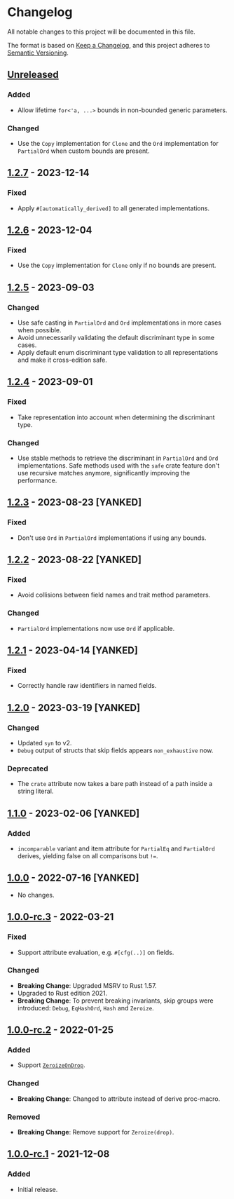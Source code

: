 # Changelog

All notable changes to this project will be documented in this file.

The format is based on [Keep a Changelog](https://keepachangelog.com/en/1.0.0/),
and this project adheres to [Semantic Versioning](https://semver.org/spec/v2.0.0.html).

## [Unreleased]

### Added
- Allow lifetime `for<'a, ...>` bounds in non-bounded generic parameters.

### Changed
- Use the `Copy` implementation for `Clone` and the `Ord` implementation for
  `PartialOrd` when custom bounds are present.

## [1.2.7] - 2023-12-14

### Fixed
- Apply `#[automatically_derived]` to all generated implementations.

## [1.2.6] - 2023-12-04

### Fixed
- Use the `Copy` implementation for `Clone` only if no bounds are present.

## [1.2.5] - 2023-09-03

### Changed
- Use safe casting in `PartialOrd` and `Ord` implementations in more cases when
  possible.
- Avoid unnecessarily validating the default discriminant type in some cases.
- Apply default enum discriminant type validation to all representations and
  make it cross-edition safe.

## [1.2.4] - 2023-09-01

### Fixed
- Take representation into account when determining the discriminant type.

### Changed
- Use stable methods to retrieve the discriminant in `PartialOrd` and `Ord`
  implementations. Safe methods used with the `safe` crate feature don't use
  recursive matches anymore, significantly improving the performance.

## [1.2.3] - 2023-08-23 [YANKED]

### Fixed
- Don't use `Ord` in `PartialOrd` implementations if using any bounds.

## [1.2.2] - 2023-08-22 [YANKED]

### Fixed
- Avoid collisions between field names and trait method parameters.

### Changed
- `PartialOrd` implementations now use `Ord` if applicable.

## [1.2.1] - 2023-04-14 [YANKED]

### Fixed
- Correctly handle raw identifiers in named fields.

## [1.2.0] - 2023-03-19 [YANKED]

### Changed
- Updated `syn` to v2.
- `Debug` output of structs that skip fields appears `non_exhaustive` now.

### Deprecated
- The `crate` attribute now takes a bare path instead of a path inside a string
  literal.

## [1.1.0] - 2023-02-06 [YANKED]

### Added
- `incomparable` variant and item attribute for `PartialEq` and `PartialOrd`
  derives, yielding false on all comparisons but `!=`.

## [1.0.0] - 2022-07-16 [YANKED]
- No changes.

## [1.0.0-rc.3] - 2022-03-21

### Fixed
- Support attribute evaluation, e.g. `#[cfg(..)]` on fields.

### Changed
- **Breaking Change**: Upgraded MSRV to Rust 1.57.
- Upgraded to Rust edition 2021.
- **Breaking Change**: To prevent breaking invariants, skip groups were
  introduced: `Debug`, `EqHashOrd`, `Hash` and `Zeroize`.

## [1.0.0-rc.2] - 2022-01-25

### Added
- Support [`ZeroizeOnDrop`](https://docs.rs/zeroize/1.5/zeroize/trait.ZeroizeOnDrop.html).

### Changed
- **Breaking Change**: Changed to attribute instead of derive proc-macro.

### Removed
- **Breaking Change**: Remove support for `Zeroize(drop)`.

## [1.0.0-rc.1] - 2021-12-08

### Added
- Initial release.

[unreleased]: https://github.com/ModProg/derive-where/compare/v1.2.7...HEAD
[1.2.7]: https://github.com/ModProg/derive-where/compare/v1.2.6...v1.2.7
[1.2.6]: https://github.com/ModProg/derive-where/compare/v1.2.5...v1.2.6
[1.2.5]: https://github.com/ModProg/derive-where/compare/v1.2.4...v1.2.5
[1.2.4]: https://github.com/ModProg/derive-where/compare/v1.2.3...v1.2.4
[1.2.3]: https://github.com/ModProg/derive-where/compare/v1.2.2...v1.2.3
[1.2.2]: https://github.com/ModProg/derive-where/compare/v1.2.1...v1.2.2
[1.2.1]: https://github.com/ModProg/derive-where/compare/v1.2.0...v1.2.1
[1.2.0]: https://github.com/ModProg/derive-where/compare/v1.1.0...v1.2.0
[1.1.0]: https://github.com/ModProg/derive-where/compare/v1.0.0...v1.1.0
[1.0.0]: https://github.com/ModProg/derive-where/compare/v1.0.0-rc.3...v1.0.0
[1.0.0-rc.3]: https://github.com/ModProg/derive-where/compare/v1.0.0-rc.2...v1.0.0-rc.3
[1.0.0-rc.2]: https://github.com/ModProg/derive-where/compare/v1.0.0-rc.1...v1.0.0-rc.2
[1.0.0-rc.1]: https://github.com/ModProg/derive-where/releases/tag/v1.0.0-rc.1
